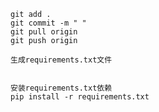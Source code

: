 ```gitignore
git add .
git commit -m " "
git pull origin 
git push origin
```


```gitignore
生成requirements.txt文件


安装requirements.txt依赖
pip install -r requirements.txt
```